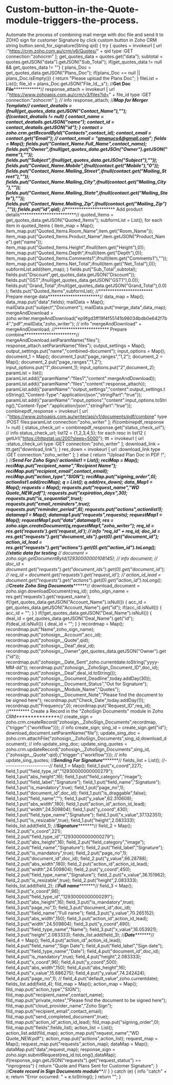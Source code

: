 # Custom-button-in-the-Quote-module-triggers-the-process.
Automate the process of combining mail merge with doc file and send it to ZOHO sign for customer Signature by click custom button in Zoho CRM 
string button.send_for_signature(String qid)
{
try 
{
	quotes = invokeurl
	[
		url :"https://crm.zoho.com.au/crm/v6/Quotes/" + qid
		type :GET
		connection:"zohocrm"
	];
	get_quotes_data = quotes.get("data");
	subtotal = quotes.getJSON("data").getJSON("Sub_Total");
	if(get_quotes_data != null && get_quotes_data != "")
	{
		plans_Doc = get_quotes_data.getJSON("Plans_Doc");
		if(plans_Doc == null || plans_Doc.isEmpty())
		{
			return "Please upload the Plans Doc";
		}
		fileList = List();
		file_id = plans_Doc.getJSON("File_Id__s");
		//******************************Get Doc File******************************************//
		response_attach = invokeurl
		[
			url :"https://www.zohoapis.com.au/crm/v3/files?id=" + file_id
			type :GET
			connection:"zohocrm"
		];
		// 		info response_attach;
		//******************************Map for Merger Template*************************//
		contact_deatails = ifnull(get_quotes_data.getJSON("Contact_Name"),"");
		if(contact_deatails != null)
		{
			contact_name = contact_deatails.getJSON("name");
			contact_id = contact_deatails.getJSON("id");
		}
		contact = zoho.crm.getRecordById("Contacts",contact_id);
		contact_email = contact.get("Email");
		// contact_email = "amanucs4@gmail.com";
		fields = Map();
		fields.put("Contact_Name.Full_Name",contact_name);
		fields.put("Owner",ifnull(get_quotes_data.getJSOn("Owner").getJSON("name"),""));
		fields.put("Subject",ifnull(get_quotes_data.getJSOn("Subject"),""));
		fields.put("Contact_Name.Mobile",ifnull(contact.get("Mobile"),"0"));
		fields.put("Contact_Name.Mailing_Street",ifnull(contact.get("Mailing_Street"),""));
		fields.put("Contact_Name.Mailing_City",ifnull(contact.get("Mailing_City"),""));
		fields.put("Contact_Name.Mailing_State",ifnull(contact.get("Mailing_State"),""));
		fields.put("Contact_Name.Mailing_Zip",ifnull(contact.get("Mailing_Zip"),""));
		fields.put("id",qid);
		//*************************** Add product details*************************//
		quoted_Items = get_quotes_data.getJSON("Quoted_Items");
		subformList = List();
		for each  item in quoted_Items
		{
			item_map = Map();
			item_map.put("Quoted_Items.Room_Name",item.get("Room_Name"));
			item_map.put("Quoted_Items.Product_Name",item.getJSON("Product_Name").get("name"));
			item_map.put("Quoted_Items.Height",ifnull(item.get("Height"),0));
			item_map.put("Quoted_Items.Depth",ifnull(item.get("Depth"),0));
			item_map.put("Quoted_Items.Comments1",ifnull(item.get("Comments1"),""));
			item_map.put("Quoted_Items.Net_Total",ifnull(item.get("Net_Total"),0));
			subformList.add(item_map);
		}
		fields.put("Sub_Total",subtotal);
		fields.put("Discount",get_quotes_data.getJSON("Discount"));
		fields.put("GST",ifnull(get_quotes_data.getJSON("GST1"),0.0));
		fields.put("Grand_Total",ifnull(get_quotes_data.getJSON("Grand_Total"),0.0));
		fields.put("Quoted_Items",subformList);
		//************************ Prepare merge data***********************//
		data_map = Map();
		data_map.put("data",fields);
		mailData = Map();
		mailData.put("subject","Document");
		mailData.put("merge_data",data_map);
		mergeAndDownload = zoho.writer.mergeAndDownload("ep9fgd3ff19f4f55141b98034bdb0e642f7b4","pdf",mailData,"zoho_writer");
		// 		info "mergeAndDownload" + mergeAndDownload;
		//************************ Prepare combine***********************//
		mergeAndDownload.setParamName("files");
		response_attach.setParamName("files");
		output_settings = Map();
		output_settings.put("name","combined-document");
		input_options = Map();
		document_1 = Map();
		document_1.put("page_ranges","1,2");
		document_2 = Map();
		document_2.put("page_ranges","1,2");
		input_options.put("1",document_1);
		input_options.put("2",document_2);
		paramList = list();
		paramList.add({"paramName":"files1","content":mergeAndDownload});
		paramList.add({"paramName":"files","content":response_attach});
		paramList.add({"paramName":"output_settings","content":output_settings.toString(),"Content-Type":"application/json","stringPart":"true"});
		paramList.add({"paramName":"input_options","content":input_options.toString(),"Content-Type":"application/json","stringPart":"true"});
		combinepdf_response = invokeurl
		[
			url :"https://www.zohoapis.com.au/writer/api/v1/documents/pdf/combine"
			type :POST
			files:paramList
			connection:"zoho_writer"
		];
		if(combinepdf_response != null)
		{
			status_check_url = combinepdf_response.get("status_check_url");
			// 			info status_check_url;
			list12 = {1,2,3,4,5};
			for each  resc in list12
			{
				getUrl("https://httpstat.us/200?sleep=5000");
				ttt = invokeurl
				[
					url :status_check_url
					type :GET
					connection:"zoho_writer"
				];
				download_link = ttt.get("download_link");
			}
			res_down = invokeurl
			[
				url :download_link
				type :GET
				connection:"zoho_writer"
			];
		}
		else
		{
			return "Upload Plan Doc in PDF !";
		}
		//******************************Send For Zoho Sign***********************//
		actionlist1 = List();
		reciMap = Map();
		reciMap.put("recipient_name","Recipient Name");
		reciMap.put("recipient_email",contact_email);
		reciMap.put("action_type","SIGN");
		reciMap.put("signing_order",0);
		actionlist1.add(reciMap);
		q = List();
		q.add(res_down);
		data_Map1 = Map();
		requests = Map();
		requests.put("request_name","WD Quote_NEW.pdf");
		requests.put("expiration_days",30);
		requests.put("is_sequential",true);
		requests.put("email_reminders",true);
		requests.put("reminder_period",8);
		requests.put("actions",actionlist1);
		datamap1 = Map();
		datamap1.put("requests",requests);
		requestMap1 = Map();
		requestMap1.put("data",datamap1);
		res = zoho.sign.createDocument(q,requestMap1,"zoho_writer");
		req_id = res.get('requests').get('request_id');
		// 		info "req_id" + req_id;
		doc_id = res.get("requests").get("document_ids").get(0).get("document_id");
		action_id_lead = res.get("requests").get("actions").get(0).get("action_id").toLong();
		//***************************static data for testing*********************************
		// 		document = zoho.sign.getDocumentById(12930000000108145);
		// 		info document;
		// 		doc_id = document.get("requests").get("document_ids").get(0).get("document_id");
		// 		req_id = document.get('requests').get('request_id');
		// 		action_id_lead = document.get("requests").get("actions").get(0).get("action_id").toLong();
		//*******************Create Zoho Sing Documents**************************//
		download_document = zoho.sign.downloadDocument(req_id);
		zoho_sign_name = res.get('requests').get('request_name');
		if(!get_quotes_data.getJSON("Account_Name").isNull())
		{
			acc_id = get_quotes_data.getJSON("Account_Name").get("id");
			if(acc_id.isNull())
			{
				acc_id = "";
			}
		}
		if(!get_quotes_data.getJSON("Deal_Name").isNull())
		{
			deal_id = get_quotes_data.getJSON("Deal_Name").get("id");
			if(deal_id.isNull())
			{
				deal_id = "";
			}
		}
		recordmap = Map();
		recordmap.put("Name",zoho_sign_name);
		recordmap.put("zohosign__Account",acc_id);
		recordmap.put("zohosign__Quote",qid);
		recordmap.put("zohosign__Deal",deal_id);
		recordmap.put("zohosign__Owner",get_quotes_data.getJSON("Owner").get("id"));
		recordmap.put("zohosign__Date_Sent",zoho.currentdate.toString("yyyy-MM-dd"));
		recordmap.put("zohosign__ZohoSign_Document_ID",doc_id);
		recordmap.put("zohosign__Deal",deal_id.toString());
		recordmap.put("zohosign__Document_Deadline",today.addDay(30));
		recordmap.put("zohosign__Document_Status","Out for Signature");
		recordmap.put("zohosign__Module_Name","Quotes");
		recordmap.put("zohosign__Document_Note","Please find the document to be signed here");
		recordmap.put("Check_Date",today.addDay(1));
		recordmap.put("Frequency",0);
		recordmap.put("Request_ID",req_id);
		//********* Create a Record in the "ZohoSign Documents" module in Zoho CRM***************//
		create_sign = zoho.crm.createRecord("zohosign__ZohoSign_Documents",recordmap,{"trigger":{"workflow"}});
		// 		info create_sign;
		sing_id = create_sign.get("id");
		download_document.setParamName("file");
		update_sing_doc = zoho.crm.attachFile("zohosign__ZohoSign_Documents",sing_id,download_document);
		// 		info  update_sing_doc;
		update_sing_quotes = zoho.crm.updateRecord("zohosign__ZohoSign_Documents",sing_id,{"zohosign__Quote":qid},{"trigger":{"workflow"}});
		// 		info update_sing_quotes;
		//*******************Sending For Signature**************************//
		fields_list = List();
		//----------------------//
		field_1 = Map();
		field_1.put("x_coord",227);
		field_1.put("field_type_id","12930000000000279");
		field_1.put("abs_height",16);
		field_1.put("field_category","image");
		field_1.put("field_label","Signature");
		field_1.put("field_name","Signature");
		field_1.put("is_mandatory",true);
		field_1.put("page_no",1);
		field_1.put("document_id",doc_id);
		field_1.put("is_draggable",false);
		field_1.put("field_name","");
		field_1.put("y_value",62.310608);
		field_1.put("abs_width",180);
		field_1.put("action_id",action_id_lead);
		field_1.put("width",24.509804);
		field_1.put("y_coord",430);
		field_1.put("field_type_name","Signature");
		field_1.put("x_value",37.132351);
		field_1.put("is_resizable",true);
		field_1.put("height",2.083333);
		fields_list.add(field_1);
		//*******************Signature**************************//
		field_2 = Map();
		field_2.put("x_coord",221);
		field_2.put("field_type_id","12930000000000279");
		field_2.put("abs_height",16);
		field_2.put("field_category","image");
		field_2.put("field_name","Signature");
		field_2.put("field_label","Signature");
		field_2.put("is_mandatory",true);
		field_2.put("page_no",1);
		field_2.put("document_id",doc_id);
		field_2.put("y_value",66.28788);
		field_2.put("abs_width",180);
		field_2.put("action_id",action_id_lead);
		field_2.put("width",24.509804);
		field_2.put("y_coord",450);
		field_2.put("field_type_name","Signature");
		field_2.put("x_value",36.151962);
		field_2.put("is_resizable",true);
		field_2.put("height",2.083333);
		fields_list.add(field_2);
		//*******************Full name**************************//
		field_3 = Map();
		field_3.put("x_coord",98);
		field_3.put("field_type_id","12930000000000291");
		field_3.put("abs_height",16);
		field_3.put("is_mandatory",true);
		field_3.put("page_no",1);
		field_3.put("document_id",doc_id);
		field_3.put("field_name","Full name");
		field_3.put("y_value",70.265152);
		field_3.put("abs_width",150);
		field_3.put("action_id",action_id_lead);
		field_3.put("width",24.509804);
		field_3.put("y_coord",490);
		field_3.put("field_type_name","Name");
		field_3.put("x_value",16.053921);
		field_3.put("height",2.083333);
		fields_list.add(field_3);
		//*******************Date**************************//
		field_4 = Map();
		field_4.put("action_id",action_id_lead);
		field_4.put("field_name","Sign Date");
		field_4.put("field_label","Sign date");
		field_4.put("field_type_name","Date");
		field_4.put("document_id",doc_id);
		field_4.put("is_mandatory",true);
		field_4.put("height",2.083333);
		field_4.put("x_coord",96);
		field_4.put("y_coord",500);
		field_4.put("abs_width",150);
		field_4.put("abs_height",16);
		field_4.put("x_value",15.686275);
		field_4.put("y_value",74.242424);
		field_4.put("page_no",1);
		// 		field_4.put("default_value",zoho.currentdate);
		fields_list.add(field_4);
		fild_map = Map();
		action_map = Map();
		fild_map.put("action_type","SIGN");
		fild_map.put("recipient_name",contact_name);
		fild_map.put("private_notes","Please find the document to be signed here");
		fild_map.put("cloud_provider_name","Zoho Sign");
		fild_map.put("recipient_email",contact_email);
		fild_map.put("send_completed_document",true);
		fild_map.put("action_id",action_id_lead);
		fild_map.put("signing_order",0);
		fild_map.put("fields",fields_list);
		action_list = List();
		action_list.add(fild_map);
		action_map.put("request_name","WD Quote_NEW.pdf");
		action_map.put("actions",action_list);
		request_map = Map();
		request_map.put("requests",action_map);
		dataMap = Map();
		dataMap.put("data",request_map);
		response_sign = zoho.sign.submitRequest(req_id.toLong(),dataMap);
		if(response_sign.getJSON("requests").get("request_status") == "inprogress")
		{
			return "Quote and Plans Sent for Customer Signature";
		}
		//***********************Create record in  Sign Documents module*************************//
	}
}
catch (e)
{
	info "catch" + e;
	return "Error occurred: " + e.toString();
}
return "";
}
